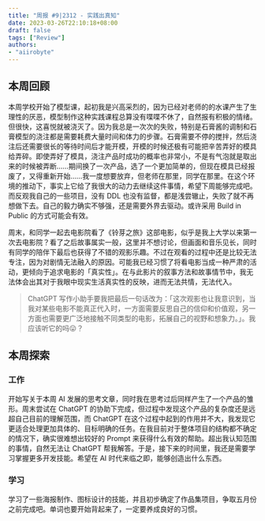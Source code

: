 ```yaml
---
title: "周报 #9|2312 - 实践出真知"
date: 2023-03-26T22:10:18+08:00
draft: false
tags: ["Review"]
authors:
- "aiirobyte"
---
```


## 本周回顾
本周学校开始了模型课，起初我是兴高采烈的，因为已经对老师的的水课产生了生理性的厌恶，模型制作这种实践课程总算没有喋喋不休了，自然报有积极的情绪。但很快，这喜悦就被浇灭了。因为我总是一次次的失败，特别是石膏酱的调制和石膏模型的浇注都是需要耗费大量时间和体力的步骤。石膏需要不停的搅拌，然后浇注后还需要很长的等待时间后才能开模，开模的时候还极有可能把辛苦弄好的模具给弄碎。即使弄好了模具，浇注产品时成功的概率也非常小，不是有气泡就是取出来的时候被弄断……期间换了一次产品，选了一个更加简单的，但现在模具已经报废了，又得重新开始……我一度想要放弃，但老师在那里，同学在那里。在这个环境的推动下，事实上它给了我很大的动力去继续这件事情，希望下周能够完成吧。而反观我自己的一些项目，没有 DDL 也没有监督，都是浅尝辙止，失败了就不再想做下去。自己的毅力确实不够强，还是需要外界去驱动。或许采用 Build in Public 的方式可能会有效。

周末，和同学一起去电影院看了《铃芽之旅》这部电影，似乎是我上大学以来第一次去电影院？看了之后故事属实一般，这里并不想讨论，但画面和音乐见长，同时有同学的陪伴下最后也获得了不错的观影乐趣。不过在观看的过程中还是比较无法专注，因为对剧情无法融入的原因。可能我已经习惯了将看电影当成一种严肃的活动，更倾向于追求电影的「真实性」。在与此影片的叙事方法和故事情节中，我无法体会出其对于我眼中现实生活真实性的反映，进而无法共情，无法代入。
> ChatGPT 写作小助手要我把最后一句话改为：「这次观影也让我意识到，当我对某些电影不能真正代入时，一方面需要反思自己的信仰和价值观，另一方面也需要更广泛地接触不同类型的电影，拓展自己的视野和想象力。」。我应该听它的吗😛？

## 本周探索

### 工作
开始写关于本周 AI 发展的思考文章，同时我在思考过后同样产生了一个产品的雏形。周末尝试在 ChatGPT 的协助下完成，但过程中发现这个产品的复杂度还是远超自己目前的理解范围，而 ChatGPT 在这个过程中起到的作用并不大，我发现它更适合处理更加具体的、目标明确的任务。在我目前对于整体项目的结构都不确定的情况下，确实很难想出较好的 Prompt 来获得什么有效的帮助。超出我认知范围的事情，自然无法让 ChatGPT 帮我解答。于是，接下来的时间里，我还是需要学习掌握更多开发技能。希望在 AI 时代来临之即，能够创造出什么东西。

### 学习
学习了一些海报制作、图标设计的技能，并且初步确定了作品集项目，争取五月份之前完成吧。单词也要开始背起来了，一定要养成良好的习惯。